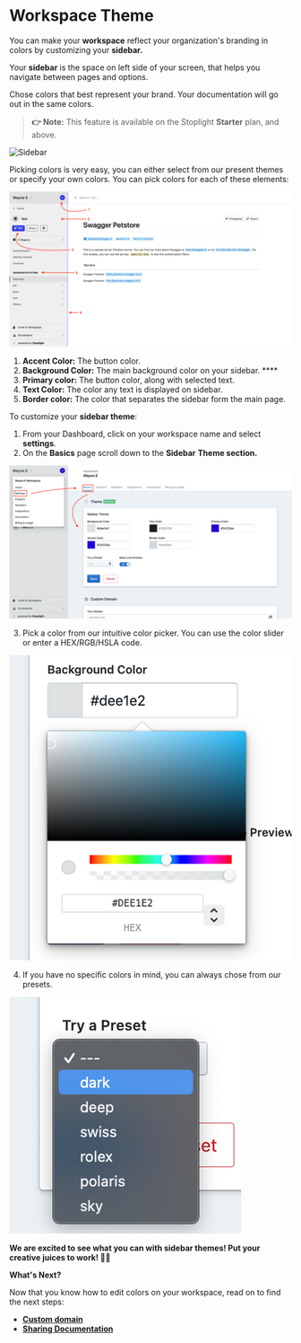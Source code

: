 # Workspace Theme

You can make your **workspace** reflect your organization's branding in colors by customizing your **sidebar.**

Your **sidebar** is the space on left side of your screen, that helps you navigate between pages and options. 

Chose colors that best represent your brand. Your documentation will go out in the same colors. 

> **👉 Note:** This feature is available on the Stoplight **Starter** plan, and above.

![Sidebar](../../assets/images/SB.gif)


Picking colors is very easy, you can either select from our present themes or specify your own colors. You can pick colors for each of these elements: 

![SideBar](../../assets/images/S1.png)


1. **Accent Color:** The button color. 
2. **Background Color:** The main background color on your sidebar. ****
3. **Primary color:** The button color, along with selected text. 
4. **Text Color:** The color any text is displayed on sidebar. 
5. **Border color:** The color that separates the sidebar form the main page. 

To customize your **sidebar theme**: 

1. From your Dashboard, click on your workspace name and select **settings**. 
2. On the **Basics** page scroll down to the **Sidebar** **Theme section.** 

![SideBar](../../assets/images/S2.png)


3. Pick a color from our intuitive color picker. You can use the color slider or enter a HEX/RGB/HSLA code. 

![SideBar](../../assets/images/S3.png)

4. If you have no specific colors in mind, you can always chose from our presets. 

![SideBar](../../assets/images/S4.png)

**We are excited to see what you can with sidebar themes! Put your creative juices to work! 👨‍🎨**

**What's Next?** 

Now that you know how to edit colors on your workspace, read on to find the next steps: 

- **[Custom domain](d.custom-domain.md)**
- **[Sharing Documentation](../../1.-quickstarts/share-documentation-quickstart.md)**